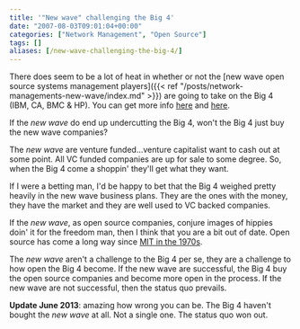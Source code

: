 ```yaml
---
title: '"New wave" challenging the Big 4'
date: "2007-08-03T09:01:04+00:00"
categories: ["Network Management", "Open Source"]
tags: []
aliases: [/new-wave-challenging-the-big-4/]
---
```


There does seem to be a lot of heat in whether or not the [new wave open source systems management players]({{< ref "/posts/network-managements-new-wave/index.md" >}}) are going to take on the Big 4 (IBM, CA, BMC &amp; HP). You can get more info [here](http://web.archive.org/web/20080410055547/http://blogs.zdnet.com:80/BTL/?p=5815) and [here](http://web.archive.org/web/20080417014830/http://blogs.zdnet.com:80/open-source/?p=1269).

If the *new wave* do end up undercutting the Big 4, won't the Big 4 just buy the new wave companies?

The *new wave* are venture funded...venture capitalist want to cash out at some point. All VC funded companies are up for sale to some degree. So, when the Big 4 come a shoppin' they'll get what they want.

If I were a betting man, I'd be happy to bet that the Big 4 weighed pretty heavily in the new wave business plans. They are the ones with the money, they have the market and they are well used to VC backed companies.

If the *new wave*, as open source companies, conjure images of hippies doin' it for the freedom man, then I think that you are a bit out of date. Open source has come a long way since [MIT in the 1970s](https://en.wikipedia.org/wiki/Open_Source_history#MIT).

The *new wave* aren't a challenge to the Big 4 per se, they are a challenge to how open the Big 4 become. If the new wave are successful, the Big 4 buy the open source companies and become more open in the process. If the new wave are not successful, then the status quo prevails.

**Update June 2013**: amazing how wrong you can be. The Big 4 haven't bought the *new wave* at all. Not a single one. The status quo won out.
